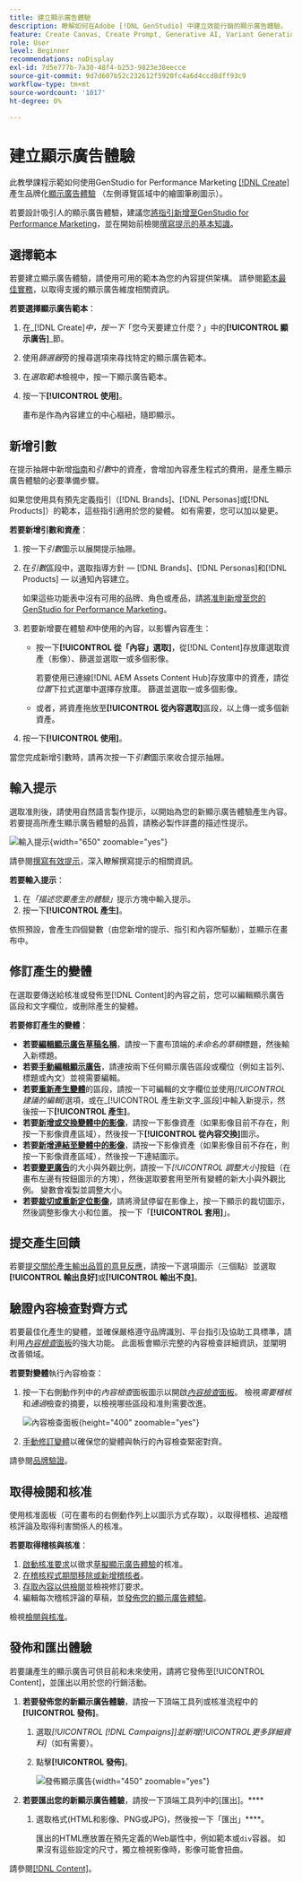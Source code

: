 ```yaml
---
title: 建立顯示廣告體驗
description: 瞭解如何在Adobe [!DNL GenStudio] 中建立效能行銷的顯示廣告體驗。
feature: Create Canvas, Create Prompt, Generative AI, Variant Generation, Content Generation
role: User
level: Beginner
recommendations: noDisplay
exl-id: 7d5e777b-7a30-48f4-b253-9823e38eecce
source-git-commit: 9d7d607b52c232612f5920fc4a6d4ccd8dff93c9
workflow-type: tm+mt
source-wordcount: '1017'
ht-degree: 0%

---
```


# 建立顯示廣告體驗

此教學課程示範如何使用GenStudio for Performance Marketing [[!DNL Create]](/help/user-guide/create/overview.md)產生品牌化[顯示廣告體驗](display-ad-experiences.md) （左側導覽區域中的繪圖筆刷圖示）。

若要設計吸引人的顯示廣告體驗，建議您[將指引新增至GenStudio for Performance Marketing](/help/user-guide/guidelines/add-guidelines.md)，並在開始前檢閱[撰寫提示的基本知識](/help/user-guide/effective-prompts.md)。

## 選擇範本

若要建立顯示廣告體驗，請使用可用的範本為您的內容提供架構。 請參閱[範本最佳實務](/help/user-guide/content/best-practices-for-templates.md#follow-channel-specific-template-guidelines)，以取得支援的顯示廣告維度相關資訊。

**若要選擇顯示廣告範本**：

1. 在&#x200B;_[!DNL Create]_中，按一下_「您今天要建立什麼？」中的&#x200B;**[!UICONTROL 顯示廣告]**_節。
1. 使用&#x200B;_篩選器_&#x200B;旁的搜尋選項來尋找特定的顯示廣告範本。
1. 在&#x200B;_選取範本_&#x200B;檢視中，按一下顯示廣告範本。
1. 按一下&#x200B;**[!UICONTROL 使用]**。

   畫布是作為內容建立的中心樞紐，隨即顯示。

## 新增引數

在提示抽屜中新增[指南](/help/user-guide/guidelines/overview.md)和&#x200B;_引數_&#x200B;中的資產，會增加內容產生程式的費用，是產生顯示廣告體驗的必要準備步驟。

如果您使用具有預先定義指引（[!DNL Brands]、[!DNL Personas]或[!DNL Products]）的範本，這些指引適用於您的變體。 如有需要，您可以加以變更。

**若要新增引數和資產**：

1. 按一下&#x200B;_引數_&#x200B;圖示以展開提示抽屜。
1. 在&#x200B;_引數_&#x200B;區段中，選取指導方針 — [!DNL Brands]、[!DNL Personas]和[!DNL Products] — 以通知內容建立。

   如果這些功能表中沒有可用的品牌、角色或產品，請[將准則新增至您的GenStudio for Performance Marketing](/help/user-guide/guidelines/add-guidelines.md)。

1. 若要新增要在體驗&#x200B;*和*&#x200B;中使用的內容，以影響內容產生：
   * 按一下&#x200B;**[!UICONTROL 從「內容」選取]**，從[!DNL Content]存放庫選取資產（影像）、篩選並選取一或多個影像。

     若要使用已連線[!DNL AEM Assets Content Hub]存放庫中的資產，請從&#x200B;_位置_&#x200B;下拉式選單中選擇存放庫。 篩選並選取一或多個影像。

   * 或者，將資產拖放至&#x200B;**[!UICONTROL 從內容選取]**&#x200B;區段，以上傳一或多個新資產。
1. 按一下&#x200B;**[!UICONTROL 使用]**。

當您完成新增引數時，請再次按一下&#x200B;_引數_&#x200B;圖示來收合提示抽屜。

## 輸入提示

選取准則後，請使用自然語言製作提示，以開始為您的新顯示廣告體驗產生內容。 若要提高所產生顯示廣告體驗的品質，請務必製作詳盡的描述性提示。

![輸入提示](/help/assets/prompt-displayad.png){width="650" zoomable="yes"}

請參閱[撰寫有效提示](/help/user-guide/effective-prompts.md)，深入瞭解撰寫提示的相關資訊。

**若要輸入提示**：

1. 在&#x200B;_「描述您要產生的體驗」_&#x200B;提示方塊中輸入提示。
1. 按一下&#x200B;**[!UICONTROL 產生]**。

依照預設，會產生四個變數（由您新增的提示、指引和內容所驅動），並顯示在畫布中。

## 修訂產生的變體

在選取要傳送給核准或發佈至[!DNL Content]的內容之前，您可以編輯顯示廣告區段和文字欄位，或刪除產生的變體。

**若要修訂產生的變體**：

* **若要[編輯顯示廣告草稿名稱](/help/user-guide/create/manage-variants.md#change-draft-name)**，請按一下畫布頂端的&#x200B;_未命名的草稿_&#x200B;標題，然後輸入新標題。
* **若要[手動編輯顯示廣告](/help/user-guide/create/manage-variants.md#manually-edit-text)**，請連按兩下任何顯示廣告區段或欄位（例如主旨列、標題或內文）並視需要編輯。
* **若要[重新產生變體](/help/user-guide/create/manage-variants.md#re-generate-sections)**&#x200B;的區段，請按一下可編輯的文字欄位並使用&#x200B;_[!UICONTROL 建議的編輯]_&#x200B;選項，或在_[!UICONTROL 產生新文字_區段]中輸入新提示，然後按一下&#x200B;**[!UICONTROL 產生]**。
* **若要[新增或交換變體中的影像](/help/user-guide/create/manage-variants.md#swap-image)**，請按一下影像資產（如果影像目前不存在，則按一下影像資產區域），然後按一下&#x200B;**[!UICONTROL 從內容交換]**&#x200B;圖示。
* **若要[新增連結至變體中的影像](/help/user-guide/create/manage-variants.md#add-image-link)**，請按一下影像資產（如果影像目前不存在，則按一下影像資產區域），然後按一下連結圖示。
* **若要[變更廣告](/help/user-guide/create/manage-variants.md#change-aspect-ratio)**&#x200B;的大小與外觀比例，請按一下&#x200B;_[!UICONTROL 調整大小]_&#x200B;按鈕（在畫布左邊有按鈕圖示的方塊），然後選取要套用至所有變體的新大小與外觀比例。 變數會複製並調整大小。
* **若要[裁切或重新定位影像](/help/user-guide/create/manage-variants.md#crop-assets)**，請將滑鼠停留在影像上，按一下顯示的裁切圖示，然後調整影像大小和位置。 按一下「**[!UICONTROL 套用]**」。

<!-- # Preview for device
When revising and preparing email experiences, you can toggle between previews for desktop and mobile views to ensure coherence and visual appeal of draft variants.
**To preview variants for desktop and mobile devices** toggle the device preview option—between **desktop** and **mobile**—in the right menu bar (computer and phone icons) to preview how variants appear. -->

## 提交產生回饋

若要[提交關於產生輸出品質的意見反應](/help/user-guide/create/manage-variants.md#generation-feedback)，請按一下選項圖示（三個點）並選取&#x200B;**[!UICONTROL 輸出良好]**&#x200B;或&#x200B;**[!UICONTROL 輸出不良]**。

## 驗證內容檢查對齊方式

若要最佳化產生的變體，並確保嚴格遵守品牌識別、平台指引及協助工具標準，請利用&#x200B;[_內容檢查_&#x200B;面板](/help/user-guide/guidelines/brand-validation.md#content-check-panel)的強大功能。 此面板會顯示完整的內容檢查詳細資訊，並闡明改善領域。

**若要對變體**&#x200B;執行內容檢查：

1. 按一下右側動作列中的&#x200B;_內容檢查_&#x200B;面板圖示以開啟&#x200B;[_內容檢查_&#x200B;面板](/help/user-guide/guidelines/brand-validation.md#content-check-panel)。 檢視&#x200B;*需要稽核*&#x200B;和&#x200B;*通過*&#x200B;檢查的摘要，以檢視哪些區段和准則需要改進。

   ![_內容檢查_&#x200B;面板](/help/assets/content-check-panel.png){height="400" zoomable="yes"}

1. [手動修訂變體](#revise-generated-variants)以確保您的變體與執行的內容檢查緊密對齊。

請參閱[品牌驗證](/help/user-guide/guidelines/brand-validation.md)。

## 取得檢閱和核准

使用核准面板（可在畫布的右側動作列上以圖示方式存取），以取得稽核、追蹤稽核評論及取得利害關係人的核准。

**若要取得稽核與核准**：

1. [啟動核准要求](/help/user-guide/approvals/request-review.md)以徵求[草擬顯示廣告體驗](/help/user-guide/approvals/approve-content.md)的核准。
1. [在稽核程式期間移除或新增稽核者](/help/user-guide/approvals/review-and-edit.md#manage-approvals)。
1. [存取內容以供檢閱](/help/user-guide/approvals/review-and-edit.md#access-content-for-review)並檢視修訂要求。
1. 編輯每次稽核評論的草稿，並[發佈您的顯示廣告體驗](#publish-and-export-experience)。

檢視[檢閱與核准](/help/user-guide/approvals/overview.md)。

## 發佈和匯出體驗

若要讓產生的顯示廣告可供目前和未來使用，請將它發佈至[!UICONTROL Content]，並匯出以用於您的行銷活動。

1. **若要發佈您的新顯示廣告體驗**，請按一下頂端工具列或核准流程中的&#x200B;**[!UICONTROL 發佈]**。
   1. 選取&#x200B;_[!UICONTROL [!DNL Campaigns]]_並新增_[!UICONTROL &#x200B;更多詳細資料&#x200B;]_（如有需要）。
   1. 點擊&#x200B;**[!UICONTROL 發佈]**。

      ![發佈顯示廣告](/help/assets/publish-displayad.png){width="450" zoomable="yes"}

1. **若要匯出您的新顯示廣告體驗**，請按一下頂端工具列中的[匯出]。****
   1. 選取格式(HTML和影像、PNG或JPG)，然後按一下「匯出」****。

      匯出的HTML應放置在預先定義的Web屬性中，例如範本或`div`容器。 如果沒有這些設定的尺寸，獨立檢視影像時，影像可能會扭曲。

請參閱[[!DNL Content]](/help/user-guide/content/overview.md#search-and-find-approved-content)。

